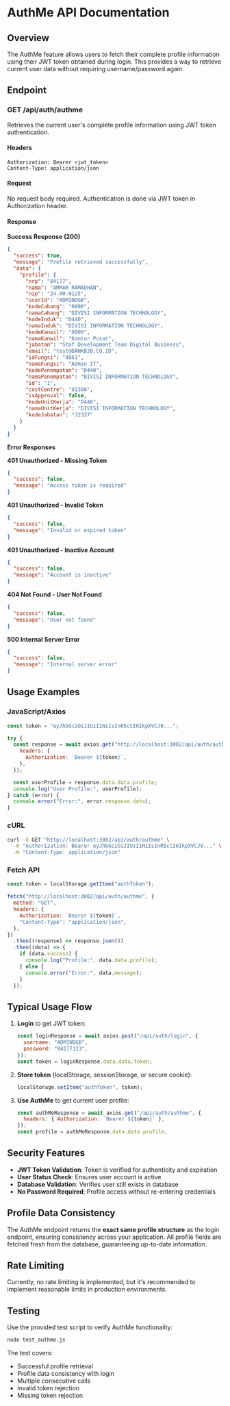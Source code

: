 # AuthMe API Documentation

## Overview

The AuthMe feature allows users to fetch their complete profile information using their JWT token obtained during login. This provides a way to retrieve current user data without requiring username/password again.

## Endpoint

### GET /api/auth/authme

Retrieves the current user's complete profile information using JWT token authentication.

#### Headers

```
Authorization: Bearer <jwt_token>
Content-Type: application/json
```

#### Request

No request body required. Authentication is done via JWT token in Authorization header.

#### Response

**Success Response (200)**

```json
{
  "success": true,
  "message": "Profile retrieved successfully",
  "data": {
    "profile": {
      "nrp": "84177",
      "nama": "AMMAR RAMADHAN",
      "nip": "24.00.0125",
      "userId": "ADMINDGB",
      "kodeCabang": "0000",
      "namaCabang": "DIVISI INFORMATION TECHNOLOGY",
      "kodeInduk": "D440",
      "namaInduk": "DIVISI INFORMATION TECHNOLOGY",
      "kodeKanwil": "0000",
      "namaKanwil": "Kantor Pusat",
      "jabatan": "Staf Development Team Digital Business",
      "email": "test@BANKBJB.CO.ID",
      "idFungsi": "4861",
      "namaFungsi": "Admin IT",
      "kodePenempatan": "D440",
      "namaPenempatan": "DIVISI INFORMATION TECHNOLOGY",
      "id": "1",
      "costCentre": "01300",
      "isApproval": false,
      "kodeUnitKerja": "D440",
      "namaUnitKerja": "DIVISI INFORMATION TECHNOLOGY",
      "kodeJabatan": "J2337"
    }
  }
}
```

**Error Responses**

**401 Unauthorized - Missing Token**

```json
{
  "success": false,
  "message": "Access token is required"
}
```

**401 Unauthorized - Invalid Token**

```json
{
  "success": false,
  "message": "Invalid or expired token"
}
```

**401 Unauthorized - Inactive Account**

```json
{
  "success": false,
  "message": "Account is inactive"
}
```

**404 Not Found - User Not Found**

```json
{
  "success": false,
  "message": "User not found"
}
```

**500 Internal Server Error**

```json
{
  "success": false,
  "message": "Internal server error"
}
```

## Usage Examples

### JavaScript/Axios

```javascript
const token = "eyJhbGciOiJIUzI1NiIsInR5cCI6IkpXVCJ9...";

try {
  const response = await axios.get("http://localhost:3002/api/auth/authme", {
    headers: {
      Authorization: `Bearer ${token}`,
    },
  });

  const userProfile = response.data.data.profile;
  console.log("User Profile:", userProfile);
} catch (error) {
  console.error("Error:", error.response.data);
}
```

### cURL

```bash
curl -X GET "http://localhost:3002/api/auth/authme" \
  -H "Authorization: Bearer eyJhbGciOiJIUzI1NiIsInR5cCI6IkpXVCJ9..." \
  -H "Content-Type: application/json"
```

### Fetch API

```javascript
const token = localStorage.getItem("authToken");

fetch("http://localhost:3002/api/auth/authme", {
  method: "GET",
  headers: {
    Authorization: `Bearer ${token}`,
    "Content-Type": "application/json",
  },
})
  .then((response) => response.json())
  .then((data) => {
    if (data.success) {
      console.log("Profile:", data.data.profile);
    } else {
      console.error("Error:", data.message);
    }
  });
```

## Typical Usage Flow

1. **Login** to get JWT token:

   ```javascript
   const loginResponse = await axios.post("/api/auth/login", {
     username: "ADMINDGB",
     password: "84177123",
   });
   const token = loginResponse.data.data.token;
   ```

2. **Store token** (localStorage, sessionStorage, or secure cookie):

   ```javascript
   localStorage.setItem("authToken", token);
   ```

3. **Use AuthMe** to get current user profile:
   ```javascript
   const authMeResponse = await axios.get("/api/auth/authme", {
     headers: { Authorization: `Bearer ${token}` },
   });
   const profile = authMeResponse.data.data.profile;
   ```

## Security Features

- **JWT Token Validation**: Token is verified for authenticity and expiration
- **User Status Check**: Ensures user account is active
- **Database Validation**: Verifies user still exists in database
- **No Password Required**: Profile access without re-entering credentials

## Profile Data Consistency

The AuthMe endpoint returns the **exact same profile structure** as the login endpoint, ensuring consistency across your application. All profile fields are fetched fresh from the database, guaranteeing up-to-date information.

## Rate Limiting

Currently, no rate limiting is implemented, but it's recommended to implement reasonable limits in production environments.

## Testing

Use the provided test script to verify AuthMe functionality:

```bash
node test_authme.js
```

The test covers:

- Successful profile retrieval
- Profile data consistency with login
- Multiple consecutive calls
- Invalid token rejection
- Missing token rejection
